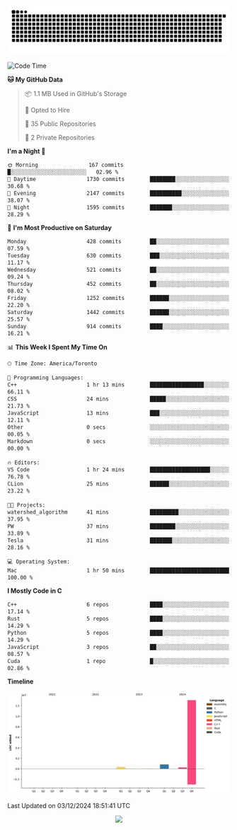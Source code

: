 <picture>
  <source media="(prefers-color-scheme: dark)" srcset="https://raw.githubusercontent.com/kkli08/kkli08/output/github-contribution-grid-snake-dark.svg">
  <source media="(prefers-color-scheme: light)" srcset="https://raw.githubusercontent.com/kkli08/kkli08/output/github-contribution-grid-snake.svg">
  <img alt="github contribution grid snake animation" src="https://raw.githubusercontent.com/kkli08/kkli08/output/github-contribution-grid-snake.svg">
</picture>


<!--START_SECTION:waka-->
![Code Time](http://img.shields.io/badge/Code%20Time-98%20hrs%2048%20mins-blue)

**🐱 My GitHub Data** 

> 📦 1.1 MB Used in GitHub's Storage 
 > 
> 💼 Opted to Hire
 > 
> 📜 35 Public Repositories 
 > 
> 🔑 2 Private Repositories 
 > 
**I'm a Night 🦉** 

```text
🌞 Morning                167 commits         █░░░░░░░░░░░░░░░░░░░░░░░░   02.96 % 
🌆 Daytime                1730 commits        ████████░░░░░░░░░░░░░░░░░   30.68 % 
🌃 Evening                2147 commits        ██████████░░░░░░░░░░░░░░░   38.07 % 
🌙 Night                  1595 commits        ███████░░░░░░░░░░░░░░░░░░   28.29 % 
```
📅 **I'm Most Productive on Saturday** 

```text
Monday                   428 commits         ██░░░░░░░░░░░░░░░░░░░░░░░   07.59 % 
Tuesday                  630 commits         ███░░░░░░░░░░░░░░░░░░░░░░   11.17 % 
Wednesday                521 commits         ██░░░░░░░░░░░░░░░░░░░░░░░   09.24 % 
Thursday                 452 commits         ██░░░░░░░░░░░░░░░░░░░░░░░   08.02 % 
Friday                   1252 commits        ██████░░░░░░░░░░░░░░░░░░░   22.20 % 
Saturday                 1442 commits        ██████░░░░░░░░░░░░░░░░░░░   25.57 % 
Sunday                   914 commits         ████░░░░░░░░░░░░░░░░░░░░░   16.21 % 
```


📊 **This Week I Spent My Time On** 

```text
🕑︎ Time Zone: America/Toronto

💬 Programming Languages: 
C++                      1 hr 13 mins        █████████████████░░░░░░░░   66.11 % 
CSS                      24 mins             █████░░░░░░░░░░░░░░░░░░░░   21.73 % 
JavaScript               13 mins             ███░░░░░░░░░░░░░░░░░░░░░░   12.11 % 
Other                    0 secs              ░░░░░░░░░░░░░░░░░░░░░░░░░   00.05 % 
Markdown                 0 secs              ░░░░░░░░░░░░░░░░░░░░░░░░░   00.00 % 

🔥 Editors: 
VS Code                  1 hr 24 mins        ███████████████████░░░░░░   76.78 % 
CLion                    25 mins             ██████░░░░░░░░░░░░░░░░░░░   23.22 % 

🐱‍💻 Projects: 
watershed_algorithm      41 mins             █████████░░░░░░░░░░░░░░░░   37.95 % 
PW                       37 mins             ████████░░░░░░░░░░░░░░░░░   33.89 % 
Tesla                    31 mins             ███████░░░░░░░░░░░░░░░░░░   28.16 % 

💻 Operating System: 
Mac                      1 hr 50 mins        █████████████████████████   100.00 % 
```

**I Mostly Code in C** 

```text
C++                      6 repos             ████░░░░░░░░░░░░░░░░░░░░░   17.14 % 
Rust                     5 repos             ████░░░░░░░░░░░░░░░░░░░░░   14.29 % 
Python                   5 repos             ████░░░░░░░░░░░░░░░░░░░░░   14.29 % 
JavaScript               3 repos             ██░░░░░░░░░░░░░░░░░░░░░░░   08.57 % 
Cuda                     1 repo              █░░░░░░░░░░░░░░░░░░░░░░░░   02.86 % 
```



**Timeline**

![Lines of Code chart](https://raw.githubusercontent.com/kkli08/kkli08/main/assets/bar_graph.png)


 Last Updated on 03/12/2024 18:51:41 UTC
<!--END_SECTION:waka-->


<div align="center">
    <img  src="https://github-readme-streak-stats.herokuapp.com/?user=kkli08&theme=cobalt" />
</div>

<br/>
<br/>
<br/>
